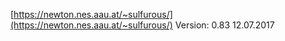 [https://newton.nes.aau.at/~sulfurous/](https://newton.nes.aau.at/~sulfurous/)
Version: 0.83 12.07.2017
